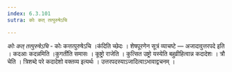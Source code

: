```yaml
---
index: 6.3.101
sutra: कोः कत् तत्पुरुषेऽचि

---
```

_कोः कत् तत्पुरुषेऽचि_ - कोः कत्तत्पुरुषेऽचि ।क॑दिति च्छेदः । शेषपूरणेन सूत्रं व्याचष्टे — अजादावुत्तरपदे इति । कदआः कदन्नमिति ।कुगती॑ति समासः । कूष्ट्रो राजेति । कुत्सित उष्ट्रो यस्येति बहुव्रीहित्वान्न कदादेशः । त्रौ चेति । त्रिशब्दे परे कदादेशो वक्तव्य इत्यर्थः । उत्तरपदस्याऽजादित्वाऽभावाद्वचनम् ।